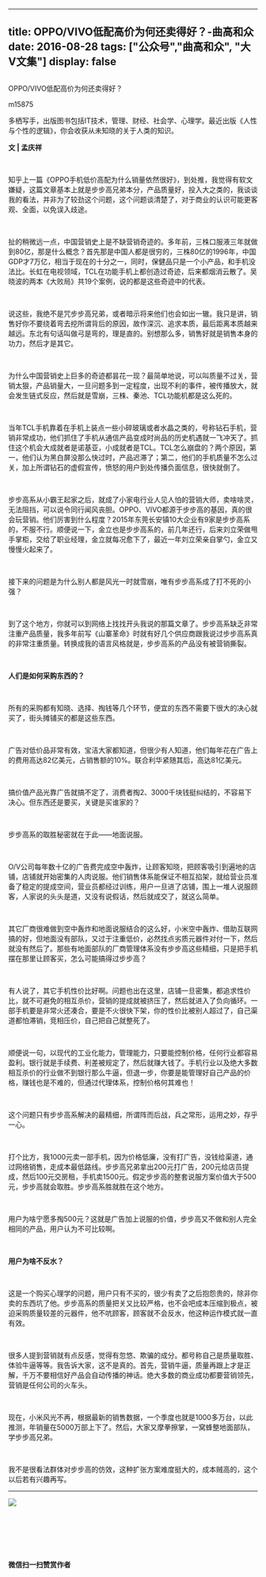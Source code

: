 
---
title:   OPPO/VIVO低配高价为何还卖得好？-曲高和众
date: 2016-08-28
tags: ["公众号","曲高和众", "大V文集"]
display: false
---


## 



OPPO/VIVO低配高价为何还卖得好？




m15875




多栖写手，出版图书包括IT技术，管理、财经、社会学、心理学。最近出版《人性与个性的逻辑》，你会收获从未知晓的关于人类的知识。


**文 | 孟庆祥**

&nbsp;

知乎上一篇《OPPO手机低价高配为什么销量依然很好》，到处推，我觉得有软文嫌疑，这篇文章基本上就是步步高兄弟本分，产品质量好，投入大之类的，我谈谈我的看法，并非为了较劲这个问题，这个问题谈清楚了，对于商业的认识可能更客观、全面，以免误入歧途。

&nbsp;

扯的稍微远一点，中国营销史上是不缺营销奇迹的。多年前，三株口服液三年就做到80亿，那是什么概念？首先那是中国人都是很穷的，三株80亿的1996年，中国GDP才7万亿，相当于现在的十分之一，同时，保健品只是一个小产品，和手机没法比。长虹在电视领域，TCL在功能手机上都创造过奇迹，后来都烟消云散了。吴晓波的两本《大败局》共19个案例，说的都是这些奇迹中的代表。

&nbsp;

说这些，我绝不是咒步步高兄弟，或者暗示将来他们也会如出一辙。我只是讲，销售好你不要绕着弯去挖所谓背后的原因，故作深沉、追求本质，最后距离本质越来越远。东北有句话叫做弓是弯的，理是直的。别想那么多，销售好就是销售本身的功力，然后才是其它。

&nbsp;

为什么中国营销史上巨多的奇迹都昙花一现？最简单地说，可以叫质量不过关，营销太狠，产品销量大，一旦问题多到一定程度，出现不利的事件，被传播放大，就会发生链式反应，然后就是雪崩，三株、秦池、TCL功能机都是这么死的。

&nbsp;

当年TCL手机靠着在手机上装点一些小碎玻璃或者水晶之类的，号称钻石手机，营销非常成功，他们抓住了手机从通信产品变成时尚品的历史机遇就一飞冲天了。抓住这个机会大成就者是诺基亚，小成就者是TCL。TCL怎么崩盘的？两个原因，第一，他们认为黑白屏没那么快过时，产品迟滞了；第二，他们的手机质量不怎么过关，加上所谓钻石的虚假宣传，愤怒的用户到处传播负面信息，很快就倒了。

&nbsp;

步步高系从小霸王起家之后，就成了小家电行业人见人怕的营销大师，卖啥啥灵，无法阻挡，可以说令同行闻风丧胆。OPPO、VIVO都源于步步高的基因，真的很会玩营销。他们厉害到什么程度？2015年东莞长安镇10大企业有9家是步步高系的，不服不行。顺便说一下，金立也是步步高系的，前几年还行，后来刘立荣做甩手掌柜，交给了职业经理，金立就每况愈下了，最近一年刘立荣亲自掌勺，金立又慢慢火起来了。

&nbsp;

接下来的问题是为什么别人都是风光一时就雪崩，唯有步步高系成了打不死的小强？

&nbsp;

到了这个地方，你就可以到网络上找找开头我说的那篇文章了。步步高系缺乏非常注重产品质量，我多年前写《山寨革命》时就有好几个供应商跟我说过步步高系真的非常注重质量。转换成我的语言风格就是，步步高系的产品没有被营销撕裂。

&nbsp;

**人们是如何采购东西的？**

&nbsp;

所有的采购都有知晓、选择、掏钱等几个环节，便宜的东西不需要下很大的决心就买了，街头摊铺买的都是这些东西。

&nbsp;

广告对低价品非常有效，宝洁大家都知道，但很少有人知道，他们每年花在广告上的费用高达82亿美元，占销售额的10%。联合利华紧随其后，高达81亿美元。

&nbsp;

搞价值产品光靠广告就搞不定了，消费者掏2、3000千块钱挺纠结的，不容易下决心。但东西还是要买，关键是买谁家的？

&nbsp;

步步高系的取胜秘密就在于此——地面说服。

&nbsp;

O/V公司每年数十亿的广告费完成空中轰炸，让顾客知晓，把顾客吸引到遍地的店铺，店铺就开始密集的人肉说服。他们销售体系能保证不相互掐架，就给营业员准备了稳定的提成空间，营业员都经过训练，用户一旦进了店铺，围上一堆人说服顾客，人家说的头头是道，又没有说假话，然后就成交了，就这么简单。

&nbsp;

其它厂商很难做到空中轰炸和地面说服结合的这么好，小米空中轰炸、借助互联网搞的好，但地面没有部队，又过于注重低价，必然找点劣质元器件对付一下，然后就没有然后了。那些有地面部队的厂商管理体系没有步步高这些精细，只是把手机摆在那里让顾客买，怎么可能搞得过步步高？

&nbsp;

有人说了，其它手机性价比好啊。问题也出在这里，店铺一旦密集，都追求性价比，就不可避免的相互杀价，营销的提成就被挤压了，然后就进入了负向循环。一部手机要是非常火还凑合，要是不火很快下架，你的性价比被别人超过了，自己渠道都怕滞销，竞相压价，自己把自己就整死了。

&nbsp;

顺便说一句，以现代的工业化能力，管理能力，只要能控制价格，任何行业都容易盈利。银行就是手续费、利差被规定了，然后就赚大钱了。手机行业以及绝大多数相互杀价的行业做不到银行那么牛逼，但退一步，你要是能管理好自己产品的价格，赚钱也是不难的，但通过代理体系，控制价格何其难也！

&nbsp;

这个问题只有步步高系解决的最精细，所谓阵而后战，兵之常形，运用之妙，存乎一心。

&nbsp;

打个比方，我1000元卖一部手机，因为价格低廉，没有打广告，没钱给渠道，通过网络销售，走成本最低路线。步步高兄弟拿出200元打广告，200元给店员提成，然后100元交房租，手机卖1500元。假定步步高的整套说服方案价值大于500元，步步高就会取胜。步步高系胜就胜在这个地方。

&nbsp;

用户为啥宁愿多掏500元？这就是广告加上说服的价值，步步高又不做和别人完全相同的产品，用户认为不可比较啊。

&nbsp;

**用户为啥不反水？**

&nbsp;

这是一个购买心理学的问题，用户只有不买的，很少有卖了之后抱怨贵的，除非你卖的东西坑了他。步步高系的质量把关又比较严格，也不会吧成本压缩到极点，被迫采购质量较差的元器件，他不吭顾客，顾客就不会反水，他这种运作模式就一直有效。

&nbsp;

很多人提到营销就有点反感，觉得有忽悠、欺骗的成分。都号称自己是质量取胜、体验牛逼等等。我告诉大家，这不是真的。首先，营销牛逼，质量再跟上才是正解，千万不要相信好产品会自动传播的神话。绝大多数的商业成功都要营销领先，营销是任何公司的火车头。

&nbsp;

现在，小米风光不再，根据最新的销售数据，一个季度也就是1000多万台，以此推测，年销量在5000万部上下了。然后，大家又摩拳擦掌，一窝蜂整地面部队，学步步高兄弟。

&nbsp;

我不是很看法群体对步步高的仿效，这种扩张方案难度挺大的，成本贼高的，这个以后若有兴趣再写。





****

**<img data-s="300,640" data-type="jpeg" src="http://mmbiz.qpic.cn/mmbiz/fxGMiaL5Zj1gAtMBdoRAfrkfBNF0WEAG9elY136EMERA8zleoqyibsc68mLpoiagDqkzcRhEo0psRuCqoQbcWg52w/0?wx_fmt=jpeg" data-ratio="1" data-w="430"/>**

&nbsp;

&nbsp;

&nbsp;




**微信扫一扫赞赏作者**













